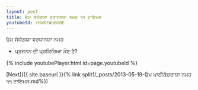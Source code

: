 ```yaml
---
layout: post
title: ਓਮ ਸੰਯੋਗਯਾ ਵਰਧਾਨਯਾ ਨਮਹ ੧੧ ਟਾਇਮਸ
youtubeId: cHxKtWuBGOE
---
```

 
 
 ਓਮ ਸੰਯੋਗਯਾ ਵਰਧਾਨਯਾ ਨਮਹ  
 
 -  ਪ੍ਰਜਨਨ ਦੀ ਪ੍ਰਕਿਰਿਆ ਕੌਣ ਹੈ? 
 
  
 
  
 
 
 
 
 
 


{% include youtubePlayer.html id=page.youtubeId %}
 
[Next]({{ site.baseurl }}{% link  split1/_posts/2013-05-19-ਓਮ ਪਾਠੀਕੇਚਰਾਯਾ ਨਮਹ ੧੧ ਟਾਇਮਸ.md%})
 
